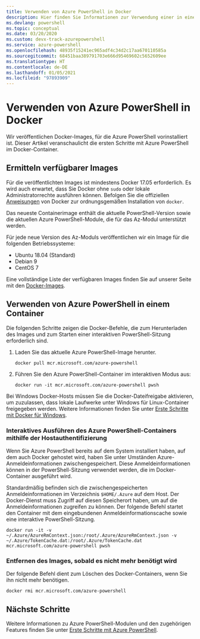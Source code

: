 ```yaml
---
title: Verwenden von Azure PowerShell in Docker
description: Hier finden Sie Informationen zur Verwendung einer in einem Docker-Image vorinstallierten Azure PowerShell-Instanz.
ms.devlang: powershell
ms.topic: conceptual
ms.date: 03/20/2020
ms.custom: devx-track-azurepowershell
ms.service: azure-powershell
ms.openlocfilehash: 48935f15241ec965adf4c34d2c17aa670110585a
ms.sourcegitcommit: 68451baa389791703e666d95469602c5652609ee
ms.translationtype: HT
ms.contentlocale: de-DE
ms.lasthandoff: 01/05/2021
ms.locfileid: "97893909"
---
```

# <a name="using-azure-powershell-in-docker"></a>Verwenden von Azure PowerShell in Docker

Wir veröffentlichen Docker-Images, für die Azure PowerShell vorinstalliert ist. Dieser Artikel veranschaulicht die ersten Schritte mit Azure PowerShell im Docker-Container.

## <a name="finding-available-images"></a>Ermitteln verfügbarer Images

Für die veröffentlichten Images ist mindestens Docker 17.05 erforderlich. Es wird auch erwartet, dass Sie Docker ohne `sudo` oder lokale Administratorrechte ausführen können. Befolgen Sie die offiziellen [Anweisungen][install] von Docker zur ordnungsgemäßen Installation von `docker`.

Das neueste Containerimage enthält die aktuelle PowerShell-Version sowie die aktuellen Azure PowerShell-Module, die für das Az-Modul unterstützt werden.

Für jede neue Version des Az-Moduls veröffentlichen wir ein Image für die folgenden Betriebssysteme:

- Ubuntu 18.04 (Standard)
- Debian 9
- CentOS 7

Eine vollständige Liste der verfügbaren Images finden Sie auf unserer Seite mit den [Docker-Images][az image].

## <a name="using-azure-powershell-in-a-container"></a>Verwenden von Azure PowerShell in einem Container

Die folgenden Schritte zeigen die Docker-Befehle, die zum Herunterladen des Images und zum Starten einer interaktiven PowerShell-Sitzung erforderlich sind.

1. Laden Sie das aktuelle Azure PowerShell-Image herunter.

   ```console
   docker pull mcr.microsoft.com/azure-powershell
   ```

1. Führen Sie den Azure PowerShell-Container im interaktiven Modus aus:

   ```console
   docker run -it mcr.microsoft.com/azure-powershell pwsh
   ```

Bei Windows Docker-Hosts müssen Sie die Docker-Dateifreigabe aktivieren, um zuzulassen, dass lokale Laufwerke unter Windows für Linux-Container freigegeben werden. Weitere Informationen finden Sie unter [Erste Schritte mit Docker für Windows][file-sharing].

### <a name="run-the-azure-powershell-container-interactively-using-host-authentication"></a>Interaktives Ausführen des Azure PowerShell-Containers mithilfe der Hostauthentifizierung

Wenn Sie Azure PowerShell bereits auf dem System installiert haben, auf dem auch Docker gehostet wird, haben Sie unter Umständen Azure-Anmeldeinformationen zwischengespeichert. Diese Anmeldeinformationen können in der PowerShell-Sitzung verwendet werden, die im Docker-Container ausgeführt wird.

Standardmäßig befinden sich die zwischengespeicherten Anmeldeinformationen im Verzeichnis `$HOME/.Azure` auf dem Host. Der Docker-Dienst muss Zugriff auf diesen Speicherort haben, um auf die Anmeldeinformationen zugreifen zu können. Der folgende Befehl startet den Container mit dem eingebundenen Anmeldeinformationscache sowie eine interaktive PowerShell-Sitzung.

```console
docker run -it -v ~/.Azure/AzureRmContext.json:/root/.Azure/AzureRmContext.json -v ~/.Azure/TokenCache.dat:/root/.Azure/TokenCache.dat mcr.microsoft.com/azure-powershell pwsh
```

### <a name="remove-the-image-when-no-longer-needed"></a>Entfernen des Images, sobald es nicht mehr benötigt wird

Der folgende Befehl dient zum Löschen des Docker-Containers, wenn Sie ihn nicht mehr benötigen.

```console
docker rmi mcr.microsoft.com/azure-powershell
```

## <a name="next-steps"></a>Nächste Schritte

Weitere Informationen zu Azure PowerShell-Modulen und den zugehörigen Features finden Sie unter [Erste Schritte mit Azure PowerShell](get-started-azureps.md).

<!-- link references -->
[install]: https://docs.docker.com/engine/installation/
[powershell image]: https://hub.docker.com/_/microsoft-powershell
[az image]: https://hub.docker.com/_/microsoft-azure-powershell
[file-sharing]: https://docs.docker.com/docker-for-windows/#file-sharing
